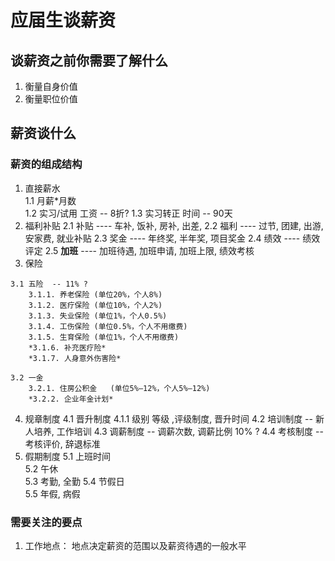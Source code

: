 # 应届生谈薪资

## 谈薪资之前你需要了解什么
1. 衡量自身价值
2. 衡量职位价值


## 薪资谈什么
### 薪资的组成结构
1. 直接薪水    
    1.1 月薪\*月数      
    1.2 实习/试用 工资  -- 8折? 
    1.3 实习转正 时间 -- 90天
2. 福利补贴
    2.1 补贴 ---- 车补, 饭补, 房补, 出差,
    2.2 福利 ---- 过节, 团建, 出游, 安家费, 就业补贴
    2.3 奖金 ---- 年终奖, 半年奖, 项目奖金
    2.4 绩效 ---- 绩效评定 
    2.5 **加班** ---- 加班待遇, 加班申请, 加班上限, 绩效考核
3. 保险
<!-- ![五险一金](https://pic2.zhimg.com/80/v2-bccaf7abce14ce4c6243890b41c24455_hd.jpg) --> 
    3.1 五险  -- 11% ? 
        3.1.1. 养老保险 (单位20%，个人8%)
        3.1.2. 医疗保险 (单位10%，个人2%)
        3.1.3. 失业保险 (单位1%，个人0.5%)
        3.1.4. 工伤保险 (单位0.5%，个人不用缴费)
        3.1.5. 生育保险 (单位1%，个人不用缴费)
        *3.1.6. 补充医疗险*
        *3.1.7. 人身意外伤害险*
    
    3.2 一金
        3.2.1. 住房公积金   (单位5%—12%，个人5%—12%)
        *3.2.2. 企业年金计划*
4. 规章制度
    4.1 晋升制度
        4.1.1 级别 等级 ,评级制度, 晋升时间
    4.2 培训制度 -- 新人培养, 工作培训
    4.3 调薪制度 -- 调薪次数, 调薪比例 10% ?
    4.4 考核制度 -- 考核评价, 辞退标准 
5. 假期制度
    5.1 上班时间    
    5.2 午休        
    5.3 考勤, 全勤
    5.4 节假日       
    5.5 年假, 病假


### 需要关注的要点
1. 工作地点： 地点决定薪资的范围以及薪资待遇的一般水平
